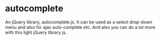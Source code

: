 autocomplete
============

An jQuery library, autocomplete.js. It can be used as a select drop-down menu and also for ajax auto-complete etc. And also you can do a lot more with this light jQuery library js.
